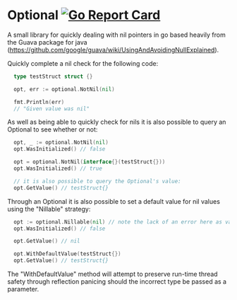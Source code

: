 # Optional [![Go Report Card](https://goreportcard.com/badge/github.com/sc14jw/optional)](https://goreportcard.com/report/github.com/sc14jw/optional)
A small library for quickly dealing with nil pointers in go based heavily from the Guava package for java (https://github.com/google/guava/wiki/UsingAndAvoidingNullExplained).

Quickly complete a nil check for the following code:

```go
  type testStruct struct {}

  opt, err := optional.NotNil(nil)

  fmt.Println(err)
  // "Given value was nil"
```

As well as being able to quickly check for nils it is also possible to query an Optional to see whether or not:

```go
  opt, _ := optional.NotNil(nil)
  opt.WasInitialized() // false

  opt = optional.NotNil(interface{}(testStruct{}))
  opt.WasInitialized() // true

  // it is also possible to query the Optional's value:
  opt.GetValue() // testStruct{}
```

Through an Optional it is also possible to set a default value for nil values using the "Nillable" strategy:

```go
  opt := optional.Nillable(nil) // note the lack of an error here as values are allowed to be nil
  opt.WasInitialized() // false

  opt.GetValue() // nil

  opt.WithDefaultValue(testStruct{})
  opt.GetValue() // testStruct{}
  ```

  The "WithDefaultValue" method will attempt to preserve run-time thread safety through reflection panicing should the incorrect type be passed as a parameter.
